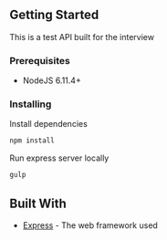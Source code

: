 ## Getting Started
This is a test API built for the interview
### Prerequisites

* NodeJS 6.11.4+

### Installing

Install dependencies

```bash
npm install
```

Run express server locally

```bash
gulp
```

## Built With

* [Express](https://expressjs.com/) - The web framework used

